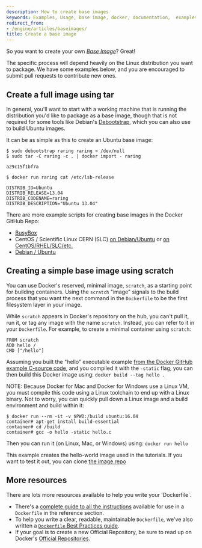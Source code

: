 ```yaml
---
description: How to create base images
keywords: Examples, Usage, base image, docker, documentation,  examples
redirect_from:
- /engine/articles/baseimages/
title: Create a base image
---
```


So you want to create your own [*Base Image*](../../reference/glossary.md#base-image)? Great!

The specific process will depend heavily on the Linux distribution you
want to package. We have some examples below, and you are encouraged to
submit pull requests to contribute new ones.

## Create a full image using tar

In general, you'll want to start with a working machine that is running
the distribution you'd like to package as a base image, though that is
not required for some tools like Debian's
[Debootstrap](https://wiki.debian.org/Debootstrap), which you can also
use to build Ubuntu images.

It can be as simple as this to create an Ubuntu base image:

    $ sudo debootstrap raring raring > /dev/null
    $ sudo tar -C raring -c . | docker import - raring

    a29c15f1bf7a

    $ docker run raring cat /etc/lsb-release

    DISTRIB_ID=Ubuntu
    DISTRIB_RELEASE=13.04
    DISTRIB_CODENAME=raring
    DISTRIB_DESCRIPTION="Ubuntu 13.04"

There are more example scripts for creating base images in the Docker
GitHub Repo:

 - [BusyBox](https://github.com/docker/docker/blob/master/contrib/mkimage-busybox.sh)
 - CentOS / Scientific Linux CERN (SLC) [on Debian/Ubuntu](
   https://github.com/docker/docker/blob/master/contrib/mkimage-rinse.sh) or
   [on CentOS/RHEL/SLC/etc.](
   https://github.com/docker/docker/blob/master/contrib/mkimage-yum.sh)
 - [Debian / Ubuntu](
   https://github.com/docker/docker/blob/master/contrib/mkimage-debootstrap.sh)

## Creating a simple base image using scratch

You can use Docker's reserved, minimal image, `scratch`, as a starting point for building containers. Using the `scratch` "image" signals to the build process that you want the next command in the `Dockerfile` to be the first filesystem layer in your image.

While `scratch` appears in Docker's repository on the hub, you can't pull it, run it, or tag any image with the name `scratch`. Instead, you can refer to it in your `Dockerfile`. For example, to create a minimal container using `scratch`:

    FROM scratch
    ADD hello /
    CMD ["/hello"]

Assuming you built the "hello" executable example [from the Docker GitHub example C-source code](https://github.com/docker-library/hello-world/blob/master/hello.c), and you compiled it with the `-static` flag, you can then build this Docker image using: `docker build --tag hello .`  

NOTE: Because Docker for Mac and Docker for Windows use a Linux VM, you must compile this code using a Linux toolchain to end up with a Linux binary. Not to worry, you can quickly pull down a Linux image and a build environment and build within it:

    $ docker run --rm -it -v $PWD:/build ubuntu:16.04
    container# apt-get install build-essential
    container# cd /build
    container# gcc -o hello -static hello.c

Then you can run it (on Linux, Mac, or Windows) using: `docker run hello`

This example creates the hello-world image used in the tutorials.
If you want to test it out, you can clone [the image repo](https://github.com/docker-library/hello-world)


## More resources

There are lots more resources available to help you write your 'Dockerfile`.

* There's a [complete guide to all the instructions](../../reference/builder.md) available for use in a `Dockerfile` in the reference section.
* To help you write a clear, readable, maintainable `Dockerfile`, we've also
written a [`Dockerfile` Best Practices guide](dockerfile_best-practices.md).
* If your goal is to create a new Official Repository, be sure to read up on Docker's [Official Repositories](/docker-hub/official_repos/).
